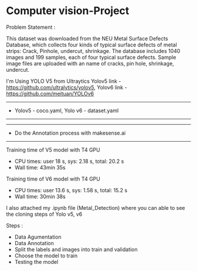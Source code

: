 # Computer vision-Project

Problem Statement : 

This dataset was downloaded from the NEU Metal Surface Defects Database, which collects four kinds of
typical surface defects of metal strips: Crack, Pinhole, undercut, shrinkage. 
The database includes 1040 images and 199 samples, each of four typical surface defects.
Sample image files are uploaded with an name of cracks, pin hole, shrinkage, undercut.

I'm Using YOLO V5 from Ultraytics
Yolov5 link - https://github.com/ultralytics/yolov5, Yolov6 link - https://github.com/meituan/YOLOv6

----------------------------------------------------------------------------------------------------
-  Yolov5 - coco.yaml, Yolo v6 - dataset.yaml
----------------------------------------------------------------------------------------------------
----------------------------------------------------------------------------------------------------
-  Do the Annotation process with makesense.ai
----------------------------------------------------------------------------------------------------
Training time of V5 model with T4 GPU
- CPU times: user 18 s, sys: 2.18 s, total: 20.2 s
- Wall time: 43min 35s
  
Training time of V6 model with T4 GPU
- CPU times: user 13.6 s, sys: 1.58 s, total: 15.2 s
- Wall time: 30min 38s

I also attached my .ipynb file (Metal_Detection) where you can able to see the cloning steps of Yolo v5, v6 

Steps :
- Data Agumentation
- Data Annotation
- Split the labels and images into train and validation
- Choose the model to train
- Testing the model
  
